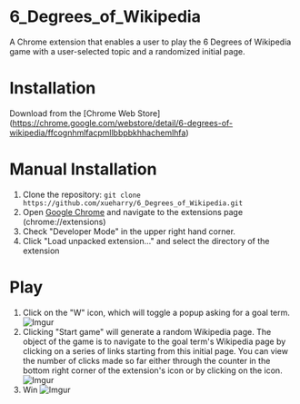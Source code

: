 # 6_Degrees_of_Wikipedia
A Chrome extension that enables a user to play the 6 Degrees of Wikipedia game with a user-selected topic and a randomized initial page.

# Installation
Download from the [Chrome Web Store] (https://chrome.google.com/webstore/detail/6-degrees-of-wikipedia/ffcognhmlfacpmllbbpbkhhachemlhfa)

# Manual Installation
1. Clone the repository:
```git clone https://github.com/xueharry/6_Degrees_of_Wikipedia.git```
2. Open [Google Chrome](http://www.google.com/chrome/) and navigate to the extensions page (chrome://extensions)
3. Check "Developer Mode" in the upper right hand corner.
4. Click "Load unpacked extension..." and select the directory of the extension

# Play
1. Click on the "W" icon, which will toggle a popup asking for a goal term. 
![Imgur](http://i.imgur.com/pY0ZYN6.jpg)
2. Clicking "Start game" will generate a random Wikipedia page. The object of the game is to navigate to the goal term's Wikipedia page by clicking on a series of links starting from this initial page. You can view the number of clicks made so far either through the counter in the bottom right corner of the extension's icon or by clicking on the icon. 
![Imgur](http://i.imgur.com/3YSA32X.png)
3. Win
![Imgur](http://i.imgur.com/r2IgM2j.jpg)
